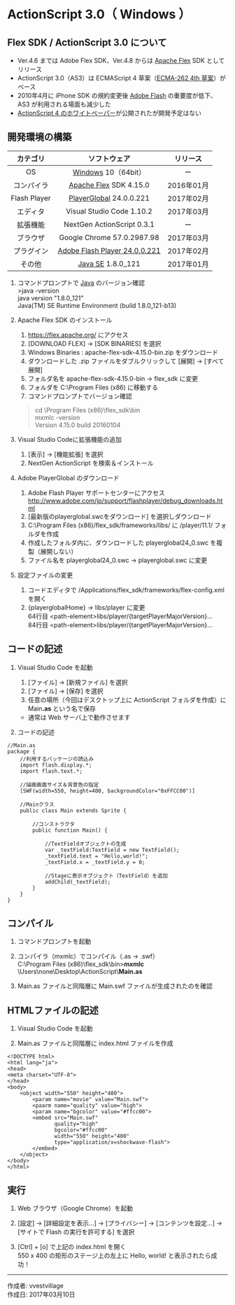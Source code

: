 # ActionScript 3.0（ Windows ）

## Flex SDK / ActionScript 3.0 について

* Ver.4.6 までは Adobe Flex SDK、Ver.4.8 からは [Apache Flex](https://ja.wikipedia.org/wiki/Apache_Flex) SDK としてリリース
* ActionScript 3.0（AS3）は ECMAScript 4 草案（[ECMA-262 4th 草案](https://ja.wikipedia.org/wiki/ECMAScript)）がベース
* 2010年4月に iPhone SDK の規約変更後 [Adobe Flash](https://ja.wikipedia.org/wiki/Adobe_Flash) の重要度が低下、AS3 が利用される場面も減少した
* [ActionScript 4 のホワイトペーパー](https://github.com/adobe-research/ActionScript4)が公開されたが開発予定はない

## 開発環境の構築

|カテゴリ|ソフトウェア|リリース|
|:--:|:--:|:--:|
|OS|[Windows](https://ja.wikipedia.org/wiki/Microsoft_Windows) 10（64bit）|ー|
|コンパイラ|[Apache Flex](https://ja.wikipedia.org/wiki/Apache_Flex) SDK 4.15.0|2016年01月|
|Flash Player|[PlayerGlobal](http://www.adobe.com/jp/support/flashplayer/debug_downloads.html) 24.0.0.221|2017年02月|
|エディタ|Visual Studio Code 1.10.2|2017年03月|
|拡張機能|NextGen ActionScript 0.3.1|ー|
|ブラウザ|Google Chrome 57.0.2987.98|2017年03月|
|プラグイン|[Adobe Flash Player 24.0.0.221](https://www.adobe.com/jp/software/flash/about/)|2017年02月|
|その他|[Java SE](https://ja.wikipedia.org/wiki/Java) 1.8.0_121|2017年01月|

1. コマンドプロンプトで [Java](https://ja.wikipedia.org/wiki/Java) のバージョン確認  
    \>java -version  
    java version "1.8.0_121"  
    Java(TM) SE Runtime Environment (build 1.8.0_121-b13)

1. Apache Flex SDK のインストール  
    1. https://flex.apache.org/ にアクセス
    1. [DOWNLOAD FLEX] → [SDK BINARIES] を選択
    1. Windows Binaries : apache-flex-sdk-4.15.0-bin.zip をダウンロード
    1. ダウンロードした .zip ファイルをダブルクリックして [展開] → [すべて展開]
    1. フォルダ名を apache-flex-sdk-4.15.0-bin → flex_sdk に変更
    1. フォルダを C:\Program Files (x86) に移動する
    1. コマンドプロンプトでバージョン確認  
    >cd \Program Files (x86)\flex_sdk\bin  
    >mxmlc -version  
    Version 4.15.0 build 20160104

1. Visual Studio Codeに拡張機能の追加
    1. [表示] → [機能拡張] を選択
    1. NextGen ActionScript を検索＆インストール

1. Adobe PlayerGlobal のダウンロード
    1. Adobe Flash Player サポートセンターにアクセス  
    http://www.adobe.com/jp/support/flashplayer/debug_downloads.html
    1. [最新版のplayerglobal.swcをダウンロード] を選択しダウンロード  
    1. C:\Program Files (x86)/flex_sdk/frameworks/libs/ に /player/11.1/ フォルダを作成  
    1. 作成したフォルダ内に、ダウンロードした playerglobal24_0.swc を複製（展開しない）  
    1. ファイル名を playerglobal24_0.swc → playerglobal.swc に変更

1. 設定ファイルの変更
    1. コードエディタで /Applications/flex_sdk/frameworks/flex-config.xml を開く
    1. {playerglobalHome} → libs/player に変更  
    64行目 \<path-element>libs/player/{targetPlayerMajorVersion}...  
    84行目 \<path-element>libs/player/{targetPlayerMajorVersion}...  

## コードの記述

1. Visual Studio Code を起動
    1. [ファイル] → [新規ファイル] を選択
    1. [ファイル] → [保存] を選択
    1. 任意の場所（今回はデスクトップ上に ActionScript フォルダを作成）に Main<b>.as</b> という名で保存
    * 通常は Web サーバ上で動作させます

1. コードの記述
```
//Main.as
package {
    //利用するパッケージの読込み
    import flash.display.*;
    import flash.text.*;

    //描画画面サイズ＆背景色の指定
    [SWF(width=550, height=400, backgroundColor="0xFFCC00")]

    //Mainクラス
    public class Main extends Sprite {

        //コンストラクタ
        public function Main() {

            //TextFieldオブジェクトの生成
            var _textField:TextField = new TextField();
            _textField.text = "Hello,world!";
            _textField.x = _textField.y = 0;

            //Stageに表示オブジェクト（TextField）を追加
            addChild(_textField);
        }
    }
}
```

## コンパイル

1. コマンドプロンプトを起動

1. コンパイラ（mxmlc）でコンパイル（.as → .swf）  
C:\Program Files (x86)\flex_sdk\bin><b>mxmlc</b> \Users\none\Desktop\ActionScript\\<b>Main.as</b>

1. Main.as ファイルと同階層に Main.swf ファイルが生成されたのを確認

## HTMLファイルの記述

1. Visual Studio Code を起動

1. Main.as ファイルと同階層に index.html ファイルを作成

```
<!DOCTYPE html>
<html lang="ja">
<head>
<meta charset="UTF-8">
</head>
<body>
    <object width="550" height="400">
        <param name="movie" value="Main.swf">
        <paarm name="quality" value="high">
        <param name="bgcolor" value="#ffcc00">
        <embed src="Main.swf" 
               quality="high"
               bgcolor="#ffcc00"
               width="550" height="400"
               type="application/x=shockwave-flash">
        </embed>
    </object>
</body>
</html>
```

## 実行

1. Web ブラウザ（Google Chrome）を起動

1. [設定] → [詳細設定を表示…] → [プライバシー] → [コンテンツを設定…] → [サイトで Flash の実行を許可する] を選択

1. [Ctrl] + [o] で上記の index.html を開く  
550 x 400 の矩形のステージ上の左上に Hello, world! と表示されたら成功！

***
作成者: vvestvillage  
作成日: 2017年03月10日
